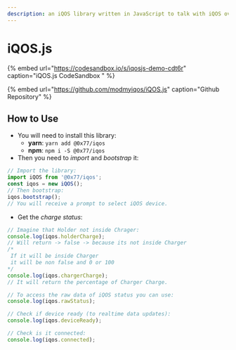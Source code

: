 ```yaml
---
description: an iQOS library written in JavaScript to talk with iQOS over BLE.
---
```


# iQOS.js

{% embed url="https://codesandbox.io/s/iqosjs-demo-cdt6r" caption="iQOS.js CodeSandbox " %}

{% embed url="https://github.com/modmyiqos/iQOS.js" caption="Github Repository" %}

## How to Use

* You will need to install this library:
  * **yarn**: `yarn add @0x77/iqos`
  * **npm**: `npm i -S @0x77/iqos`
* Then you need to _import_ and _bootstrap_ it:

```javascript
// Import the library:
import iQOS from '@0x77/iqos';
const iqos = new iQOS();
// Then bootstrap:
iqos.bootstrap();
// You will receive a prompt to select iQOS device.
```

* Get the _charge status_:

```javascript
// Imagine that Holder not inside Chrager:
console.log(iqos.holderCharge);
// Will return -> false -> because its not inside Charger
/*
 If it will be inside Charger 
 it will be non false and 0 or 100
*/
console.log(iqos.chargerCharge);
// It will return the percentage of Charger Charge.

// To access the raw data of iQOS status you can use:
console.log(iqos.rawStatus);

// Check if device ready (to realtime data updates):
console.log(iqos.deviceReady);

// Check is it connected:
console.log(iqos.connected);
```

